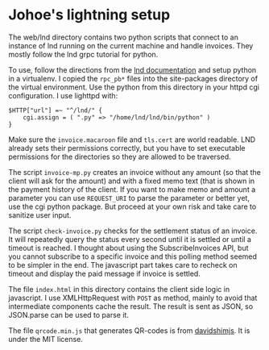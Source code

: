 Johoe's lightning setup
=======================

The web/lnd directory contains two python scripts that connect to an instance
of lnd running on the current machine and handle invoices.  They mostly follow 
the lnd grpc tutorial for python.

To use, follow the directions from the [lnd documentation][1] and setup
python in a virtualenv.  I copied the `rpc_pb*` files into the site-packages
directory of the virtual environment.  Use the python from this directory 
in your httpd cgi configuration.  I use lighttpd with:

```
$HTTP["url"] =~ "^/lnd/" {
	cgi.assign = ( ".py" => "/home/lnd/lnd/bin/python" )
}
```

Make sure the `invoice.macaroon` file and `tls.cert` are world readable.  LND 
already sets their permissions correctly, but you have to set executable
permissions for the directories so they are allowed to be traversed.

The script `invoice-mp.py` creates an invoice without any amount (so that
the client will ask for the amount) and with a fixed memo text (that is shown
in the payment history of the client.  If you want to make memo and amount a
parameter you can use `REQUEST_URI` to parse the parameter or better yet, 
use the cgi python package.  But proceed at your own risk and take care to 
sanitize user input.

The script `check-invoice.py` checks for the settlement status of an invoice.
It will repeatedly query the status every second until it is settled or until 
a timeout is reached.  I thought about using the SubscribeInvoices API, but 
you cannot subscribe to a specific invoice and this polling method seemed to 
be simpler in the end.  The javascript part takes care to recheck on timeout 
and display the paid message if invoice is settled.

The file `index.html` in this directory contains the client side logic in
javascript.  I use XMLHttpRequest with `POST` as method, mainly to avoid that
intermediate components cache the result.  The result is sent as JSON, so
JSON.parse can be used to parse it.

The file `qrcode.min.js` that generates QR-codes is from [davidshimjs][2].
It is under the MIT license.

[1]: https://github.com/lightningnetwork/lnd/blob/master/docs/grpc/python.md
[2]: https://github.com/davidshimjs/qrcodejs
